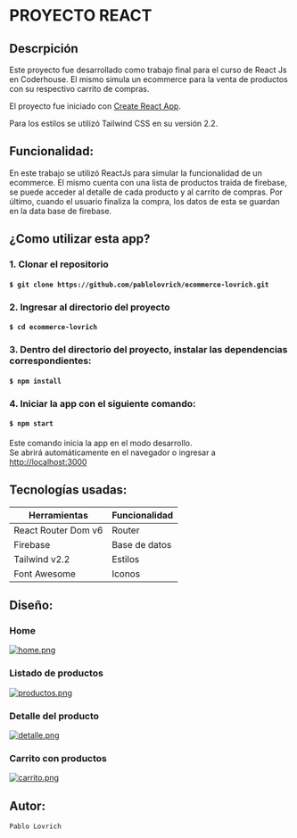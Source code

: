 # PROYECTO REACT

## Descrpición

Este proyecto fue desarrollado como trabajo final para el curso de React Js en Coderhouse. El mismo simula un ecommerce para la venta de productos con su respectivo carrito de compras.

El proyecto fue iniciado con [Create React App](https://github.com/facebook/create-react-app).

Para los estilos se utilizó Tailwind CSS en su versión 2.2.

## Funcionalidad:

En este trabajo se utilizó ReactJs para simular la funcionalidad de un ecommerce.
El mismo cuenta con una lista de productos traida de firebase, se puede acceder al detalle de cada producto y al carrito de compras.
Por último, cuando el usuario finaliza la compra, los datos de esta se guardan en la data base de firebase.

## ¿Como utilizar esta app?

### 1. Clonar el repositorio

#### `$ git clone https://github.com/pablolovrich/ecommerce-lovrich.git`

### 2. Ingresar al directorio del proyecto

#### `$ cd ecommerce-lovrich`

### 3. Dentro del directorio del proyecto, instalar las dependencias correspondientes:

#### `$ npm install`

### 4. Iniciar la app con el siguiente comando:

#### `$ npm start`

Este comando inicia la app en el modo desarrollo.  
Se abrirá automáticamente en el navegador o ingresar a [http://localhost:3000](http://localhost:3000)

## Tecnologías usadas:

| Herramientas        | Funcionalidad |
| ------------------- | ------------- |
| React Router Dom v6 | Router        |
| Firebase            | Base de datos |
| Tailwind v2.2       | Estilos       |
| Font Awesome        | Iconos        |

## Diseño:

### Home

[![home.png](https://i.postimg.cc/CxPnBvfg/home.png)](https://postimg.cc/QF7dvJb4)

### Listado de productos

[![productos.png](https://i.postimg.cc/wjTsBKM2/productos.png)](https://postimg.cc/vckmPNWx)

### Detalle del producto

[![detalle.png](https://i.postimg.cc/bNRt8Yyd/detalle.png)](https://postimg.cc/LnnX3pZM)

### Carrito con productos

[![carrito.png](https://i.postimg.cc/02vwLKqL/carrito.png)](https://postimg.cc/F1PzSRzZ)

## Autor:

```
Pablo Lovrich
```
